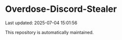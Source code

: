 # Overdose-Discord-Stealer

Last updated: 2025-07-04 15:01:56

This repository is automatically maintained.
